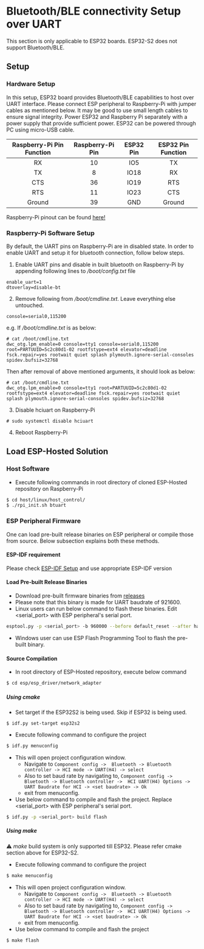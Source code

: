 # Bluetooth/BLE connectivity Setup over UART
This section is only applicable to ESP32 boards. ESP32-S2 does not support Bluetooth/BLE.

## Setup
### Hardware Setup
In this setup, ESP32 board provides Bluetooth/BLE capabilities to host over UART interface. Please connect ESP peripheral to Raspberry-Pi with jumper cables as mentioned below. It may be good to use small length cables to ensure signal integrity. Power ESP32 and Raspberry Pi separately with a power supply that provide sufficient power. ESP32 can be powered through PC using micro-USB cable.

| Raspberry-Pi Pin Function | Raspberry-Pi Pin | ESP32 Pin | ESP32 Pin Function |
|:-------:|:--------:|:---------:|:--------:|
| RX | 10 | IO5 | TX |
| TX | 8 | IO18 | RX |
| CTS | 36 | IO19 | RTS |
| RTS | 11 | IO23 | CTS |
| Ground | 39 | GND | Ground |

Raspberry-Pi pinout can be found [here!](https://pinout.xyz/pinout/uart)

### Raspberry-Pi Software Setup
By default, the UART pins on Raspberry-Pi are in disabled state. In order to enable UART and setup it for bluetooth connection, follow below steps.
1. Enable UART pins and disable in built bluetooth on Raspberry-Pi by appending following lines to _/boot/config.txt_ file
```
enable_uart=1
dtoverlay=disable-bt
```
2. Remove following from _/boot/cmdline.txt_. Leave everything else untouched.
```
console=serial0,115200
```
e.g. If _/boot/cmdline.txt_ is as below:
```
# cat /boot/cmdline.txt
dwc_otg.lpm_enable=0 console=tty1 console=serial0,115200 root=PARTUUID=5c2c80d1-02 rootfstype=ext4 elevator=deadline fsck.repair=yes rootwait quiet splash plymouth.ignore-serial-consoles spidev.bufsiz=32768
````
Then after removal of above mentioned arguments, it should look as below:
```
# cat /boot/cmdline.txt
dwc_otg.lpm_enable=0 console=tty1 root=PARTUUID=5c2c80d1-02 rootfstype=ext4 elevator=deadline fsck.repair=yes rootwait quiet splash plymouth.ignore-serial-consoles spidev.bufsiz=32768
```
3. Disable hciuart on Raspberry-Pi
```
# sudo systemctl disable hciuart
```
4. Reboot Raspberry-Pi

## Load ESP-Hosted Solution
### Host Software
* Execute following commands in root directory of cloned ESP-Hosted repository on Raspberry-Pi
```sh
$ cd host/linux/host_control/
$ ./rpi_init.sh btuart
```

### ESP Peripheral Firmware
One can load pre-built release binaries on ESP peripheral or compile those from source. Below subsection explains both these methods.

#### ESP-IDF requirement
Please check [ESP-IDF Setup](Linux_based_readme.md#esp-idf-setup) and use appropriate ESP-IDF version

#### Load Pre-built Release Binaries
* Download pre-built firmware binaries from [releases](https://github.com/espressif/esp-hosted/releases)
* Please note that this binary is made for UART baudrate of 921600.
* Linux users can run below command to flash these binaries. Edit <serial_port> with ESP peripheral's serial port.
```sh
esptool.py -p <serial_port> -b 960000 --before default_reset --after hard_reset write_flash --flash_mode dio --flash_freq 40m --flash_size detect 0x8000 partition-table_sdio_uart_v0.3.bin 0x1000 bootloader_sdio_uart_v0.2.bin 0x10000 esp_hosted_firmware_sdio_uart_v0.3.bin
```
* Windows user can use ESP Flash Programming Tool to flash the pre-built binary.

#### Source Compilation
* In root directory of ESP-Hosted repository, execute below command

```sh
$ cd esp/esp_driver/network_adapter
```

##### Using cmake
* Set target if the ESP32S2 is being used. Skip if ESP32 is being used.
```
$ idf.py set-target esp32s2
```
* Execute following command to configure the project
```sh
$ idf.py menuconfig
```
* This will open project configuration window.
	* Navigate to `Component config ->  Bluetooth -> Bluetooth controller -> HCI mode -> UART(H4) -> select`
	* Also to set baud rate by navigating to, `Component config ->  Bluetooth -> Bluetooth controller ->  HCI UART(H4) Options -> UART Baudrate for HCI -> <set baudrate> -> Ok`
	* exit from menuconfig.
* Use below command to compile and flash the project. Replace <serial_port> with ESP peripheral's serial port.
```sh
$ idf.py -p <serial_port> build flash
```

##### Using make
:warning: *make* build system is only supported till ESP32. Please refer cmake section above for ESP32-S2.
* Execute following command to configure the project
```sh
$ make menuconfig
```
* This will open project configuration window.
	* Navigate to `Component config ->  Bluetooth -> Bluetooth controller -> HCI mode -> UART(H4) -> select`
	* Also to set baud rate by navigating to, `Component config ->  Bluetooth -> Bluetooth controller ->  HCI UART(H4) Options -> UART Baudrate for HCI -> <set baudrate> -> Ok`
	* exit from menuconfig.
* Use below command to compile and flash the project
```sh
$ make flash
```
